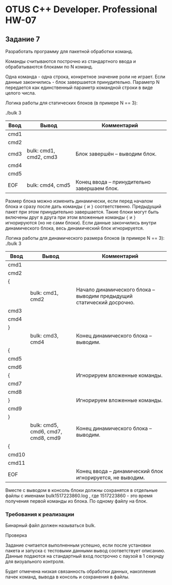 # OTUS C++ Developer. Professional HW-07

## Задание 7
Разработать программу для пакетной обработки команд.

Команды считываются построчно из стандартного ввода и обрабатываются блоками по N команд.

Одна команда - одна строка, конкретное значение роли не играет. Если данные закончились - блок завершается принудительно. Параметр N передается как единственный параметр командной строки в виде целого числа.

Логика работы для статических блоков (в примере N == 3):

./bulk 3

| Ввод | Вывод | Комментарий |
|---|---|---|
|cmd1|||
|cmd2|||
|cmd3|bulk: cmd1, cmd2, cmd3| Блок завершён – выводим блок.|
|cmd4|||
|cmd5|||
|EOF|bulk: cmd4, cmd5| Конец ввода – принудительно завершаем блок.|

Размер блока можно изменить динамически, если перед началом блока и сразу после дать
команды `{` и `}` соответственно. Предыдущий пакет при этом принудительно завершается. Такие
блоки могут быть включены друг в друга при этом вложенные команды `{` и `}` игнорируются (но не
сами блоки). Если данные закончились внутри динамического блока, весь динамический блок
игнорируется.

Логика работы для динамического размера блоков (в примере N == 3):
./bulk 3

|Ввод |Вывод |Комментарий|
|---|---|---|
|cmd1|||
|cmd2|||
|{|||
||bulk: cmd1, cmd2 | Начало динамического блока – выводим предыдущий статический досрочно.|
|cmd3|||
|cmd4|||
|}|||
||bulk: cmd3, cmd4 | Конец динамического блока – выводим.|
|{|||
|cmd5|||
|cmd6|||
|{|| Игнорируем вложенные команды.|
|cmd7|||
|cmd8|||
|} ||Игнорируем вложенные команды.|
|cmd9|||
|}|
||bulk: cmd5, cmd6, cmd7, cmd8, cmd9 | Конец динамического блока – выводим.|
|{|||
|cmd10|||
|cmd11|||
|EOF|| Конец ввода – динамический блок игнорируется, не выводим.|

Вместе с выводом в консоль блоки должны сохранятся в отдельные файлы с именами
bulk1517223860.log , где 1517223860 - это время получения первой команды из блока. По одному
файлу на блок.

### Требования к реализации
Бинарный файл должен называться bulk.

Проверка

Задание считается выполненным успешно, если после установки пакета и запуска с тестовыми
данными вывод соответствует описанию. Данные подаются на стандартный вход построчно с
паузой в 1 секунду для визуального контроля.

Будет отмечена низкая связанность обработки данных, накопления пачек команд, вывода в
консоль и сохранения в файлы.
